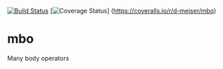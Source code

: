 [![Build Status](https://travis-ci.org/d-meiser/mbo.png?branch=master)](https://travis-ci.org/d-meiser/mbo)
[![Coverage Status](https://coveralls.io/repos/d-meiser/mbo/badge.png?branch=master)] (https://coveralls.io/r/d-meiser/mbo)

mbo
===

Many body operators
